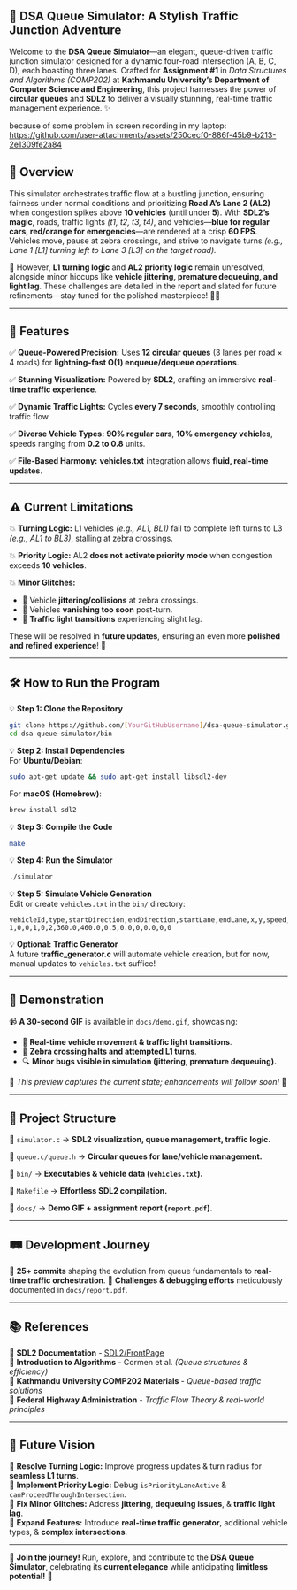 ## 🚦 DSA Queue Simulator: A Stylish Traffic Junction Adventure

Welcome to the **DSA Queue Simulator**—an elegant, queue-driven traffic junction simulator designed for a dynamic four-road intersection (A, B, C, D), each boasting three lanes. Crafted for **Assignment #1** in *Data Structures and Algorithms (COMP202)* at **Kathmandu University’s Department of Computer Science and Engineering**, this project harnesses the power of **circular queues** and **SDL2** to deliver a visually stunning, real-time traffic management experience. ✨

because of some problem in screen recording in my laptop:
https://github.com/user-attachments/assets/250cecf0-886f-45b9-b213-2e1309fe2a84




## 🌟 Overview
This simulator orchestrates traffic flow at a bustling junction, ensuring fairness under normal conditions and prioritizing **Road A’s Lane 2 (AL2)** when congestion spikes above **10 vehicles** (until under **5**). With **SDL2’s magic**, roads, traffic lights *(t1, t2, t3, t4)*, and vehicles—**blue for regular cars, red/orange for emergencies**—are rendered at a crisp **60 FPS**. Vehicles move, pause at zebra crossings, and strive to navigate turns *(e.g., Lane 1 [L1] turning left to Lane 3 [L3] on the target road).* 

🚧 However, **L1 turning logic** and **AL2 priority logic** remain unresolved, alongside minor hiccups like **vehicle jittering, premature dequeuing, and light lag**. These challenges are detailed in the report and slated for future refinements—stay tuned for the polished masterpiece! 🚗💨

---

## 🚀 Features

✅ **Queue-Powered Precision:** Uses **12 circular queues** (3 lanes per road × 4 roads) for **lightning-fast O(1) enqueue/dequeue operations**.

✅ **Stunning Visualization:** Powered by **SDL2**, crafting an immersive **real-time traffic experience**.

✅ **Dynamic Traffic Lights:** Cycles **every 7 seconds**, smoothly controlling traffic flow.

✅ **Diverse Vehicle Types:** **90% regular cars**, **10% emergency vehicles**, speeds ranging from **0.2 to 0.8** units.

✅ **File-Based Harmony:** **vehicles.txt** integration allows **fluid, real-time updates**.

---

## ⚠️ Current Limitations
💥 **Turning Logic:** L1 vehicles *(e.g., AL1, BL1)* fail to complete left turns to L3 *(e.g., AL1 to BL3)*, stalling at zebra crossings.

💥 **Priority Logic:** AL2 **does not activate priority mode** when congestion exceeds **10 vehicles**.

💥 **Minor Glitches:**
   - 🚗 Vehicle **jittering/collisions** at zebra crossings.
   - 🚗 Vehicles **vanishing too soon** post-turn.
   - 🚦 **Traffic light transitions** experiencing slight lag.

These will be resolved in **future updates**, ensuring an even more **polished and refined experience**! 🔧

---

## 🛠 How to Run the Program

💡 **Step 1: Clone the Repository**  
```bash
git clone https://github.com/[YourGitHubUsername]/dsa-queue-simulator.git
cd dsa-queue-simulator/bin
```

💡 **Step 2: Install Dependencies**  
For **Ubuntu/Debian**:
```bash
sudo apt-get update && sudo apt-get install libsdl2-dev
```
For **macOS (Homebrew)**:
```bash
brew install sdl2
```

💡 **Step 3: Compile the Code**  
```bash
make
```

💡 **Step 4: Run the Simulator**  
```bash
./simulator
```

💡 **Step 5: Simulate Vehicle Generation**  
Edit or create `vehicles.txt` in the `bin/` directory:
```text
vehicleId,type,startDirection,endDirection,startLane,endLane,x,y,speed,turnAngle,turning,progress,waitTime,passedIntersection
1,0,0,1,0,2,360.0,460.0,0.5,0.0,0,0.0,0,0
```

💡 **Optional: Traffic Generator**  
A future **traffic_generator.c** will automate vehicle creation, but for now, manual updates to `vehicles.txt` suffice!

---

## 🎥 Demonstration
📹 **A 30-second GIF** is available in `docs/demo.gif`, showcasing:
- 🚗 **Real-time vehicle movement & traffic light transitions**.
- 🛑 **Zebra crossing halts and attempted L1 turns**.
- 🔍 **Minor bugs visible in simulation (jittering, premature dequeuing).**

📌 *This preview captures the current state; enhancements will follow soon!* 🚀

---

## 📂 Project Structure
📁 `simulator.c` → **SDL2 visualization, queue management, traffic logic.**

📁 `queue.c/queue.h` → **Circular queues for lane/vehicle management.**

📁 `bin/` → **Executables & vehicle data (`vehicles.txt`).**

📁 `Makefile` → **Effortless SDL2 compilation.**

📁 `docs/` → **Demo GIF + assignment report (`report.pdf`).**


---

## 🛤️ Development Journey
🔹 **25+ commits** shaping the evolution from queue fundamentals to **real-time traffic orchestration**.
🔹 **Challenges & debugging efforts** meticulously documented in `docs/report.pdf`.

---

## 📚 References
📖 **SDL2 Documentation** - [SDL2/FrontPage](https://wiki.libsdl.org/SDL2/FrontPage)  
📖 **Introduction to Algorithms** - Cormen et al. *(Queue structures & efficiency)*  
📖 **Kathmandu University COMP202 Materials** - *Queue-based traffic solutions*  
📖 **Federal Highway Administration** - *Traffic Flow Theory & real-world principles*  

---

## 🌠 Future Vision
🔹 **Resolve Turning Logic:** Improve progress updates & turn radius for **seamless L1 turns**.  
🔹 **Implement Priority Logic:** Debug `isPriorityLaneActive` & `canProceedThroughIntersection`.  
🔹 **Fix Minor Glitches:** Address **jittering**, **dequeuing issues**, & **traffic light lag**.  
🔹 **Expand Features:** Introduce **real-time traffic generator**, additional vehicle types, & **complex intersections**.  

---

🚀 **Join the journey!** Run, explore, and contribute to the **DSA Queue Simulator**, celebrating its **current elegance** while anticipating **limitless potential!** 🌟
